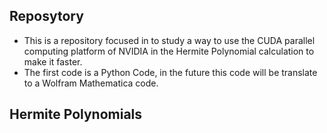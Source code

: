 ## Reposytory 

* This is a repository focused in to study a way to use the CUDA parallel computing platform of NVIDIA in the Hermite Polynomial calculation to make it faster.
* The first code is a Python Code, in the future this code will be translate to a Wolfram Mathematica code.

## Hermite Polynomials
